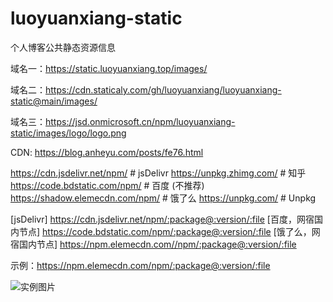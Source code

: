 # luoyuanxiang-static
个人博客公共静态资源信息

域名一：https://static.luoyuanxiang.top/images/

域名二：https://cdn.staticaly.com/gh/luoyuanxiang/luoyuanxiang-static@main/images/

域名三：https://jsd.onmicrosoft.cn/npm/luoyuanxiang-static/images/logo/logo.png

CDN: https://blog.anheyu.com/posts/fe76.html

https://cdn.jsdelivr.net/npm/  # jsDelivr
https://unpkg.zhimg.com/ # 知乎
https://code.bdstatic.com/npm/ # 百度 (不推荐)
https://shadow.elemecdn.com/npm/ # 饿了么
https://unpkg.com/ # Unpkg

[jsDelivr] https://cdn.jsdelivr.net/npm/:package@:version/:file
[百度，网宿国内节点] https://code.bdstatic.com/npm/:package@:version/:file
[饿了么，网宿国内节点] https://npm.elemecdn.com//npm/:package@:version/:file

示例：https://npm.elemecdn.com/npm/:package@:version/:file

![实例图片](https://npm.elemecdn.com/npm/luoyuanxiang-static@1.0.3/images/logo/logo.png)
